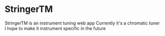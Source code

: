 # StringerTM
StringerTM is an instrument tuning web app
Currently it's a chromatic tuner I hope to make it instrument specific in the future
